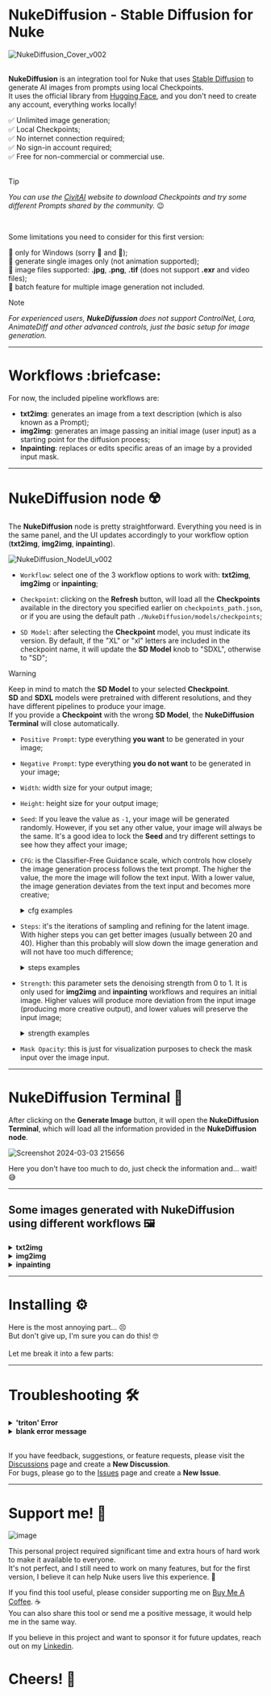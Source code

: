 <h1>NukeDiffusion - Stable Diffusion for Nuke</h1> 

![NukeDiffusion_Cover_v002](https://github.com/danilodelucio/NukeDiffusion/assets/47226196/d230497e-f1d7-4687-9299-7f7487e5718f)

<br>**NukeDiffusion** is an integration tool for Nuke that uses [Stable Diffusion](https://stability.ai/) to generate AI images from prompts using local Checkpoints.
<br>It uses the official library from [Hugging Face](https://huggingface.co), and you don't need to create any account, everything works locally!

:white_check_mark: Unlimited image generation;
<br>✅ Local Checkpoints;
<br>✅ No internet connection required;
<br>✅ No sign-in account required;
<br>✅ Free for non-commercial or commercial use.
<br>
<br>

> [!TIP]
> _You can use the [CivitAI](https://civitai.com/) website to download Checkpoints and try some different Prompts shared by the community._ 😉
<br>


Some limitations you need to consider for this first version:

📌 only for Windows (sorry 🐧 and 🍎);
<br>📌 generate single images only (not animation supported);
<br>📌 image files supported: **.jpg**, **.png**, **.tif** (does not support **.exr** and video files);
<br>📌 batch feature for multiple image generation not included.

> [!NOTE]
> _For experienced users, **NukeDifussion** does not support ControlNet, Lora, AnimateDiff and other advanced controls, just the basic setup for image generation._
---
<h1>Workflows :briefcase:</h1>

For now, the included pipeline workflows are:

- **txt2img**: generates an image from a text description (which is also known as a Prompt);
- **img2img**: generates an image passing an initial image (user input) as a starting point for the diffusion process;
- **Inpainting**: replaces or edits specific areas of an image by a provided input mask.

---

<h1>NukeDiffusion node ☢️</h1>

The **NukeDiffusion** node is pretty straightforward. Everything you need is in the same panel, and the UI updates accordingly to your workflow option (**txt2img**, **img2img**, **inpainting**).

![NukeDiffusion_NodeUI_v002](https://github.com/danilodelucio/NukeDiffusion/assets/47226196/aa668518-cf08-4596-9539-9b1ceeb0f393)

- `Workflow`: select one of the 3 workflow options to work with: **txt2img**, **img2img** or **inpainting**;

- `Checkpoint`: clicking on the **Refresh** button, will load all the **Checkpoints** available in the directory you specified earlier on `checkpoints_path.json`, or if you are using the default path `./NukeDiffusion/models/checkpoints`;

- `SD Model`: after selecting the **Checkpoint** model, you must indicate its version. By default, if the "XL" or "xl" letters are included in the checkpoint name, it will update the **SD Model** knob to "SDXL", otherwise to "SD";

> [!WARNING]
> Keep in mind to match the **SD Model** to your selected **Checkpoint**.<br>
> **SD** and **SDXL** models were pretrained with different resolutions, and they have different pipelines to produce your image.<br>
> If you provide a **Checkpoint** with the wrong **SD Model**, the **NukeDiffusion Terminal** will close automatically.

- `Positive Prompt`: type everything __you want__ to be generated in your image;

- `Negative Prompt`: type everything __you do not want__ to be generated in your image;

- `Width`: width size for your output image;

- `Height`: height size for your output image;

- `Seed`: If you leave the value as `-1`, your image will be generated randomly. However, if you set any other value, your image will always be the same. It's a good idea to lock the **Seed** and try different settings to see how they affect your image;

- `CFG`: is the Classifier-Free Guidance scale, which controls how closely the image generation process follows the text prompt.
  The higher the value, the more the image will follow the text input. With a lower value, the image generation deviates from the text input and becomes more creative;
            <details>
            <summary>cfg examples</summary>
            </details>

- `Steps`: it's the iterations of sampling and refining for the latent image. With higher steps you can get better images (usually between 20 and 40). Higher than this probably will slow down the image generation and will not have too much difference;
            <details>
            <summary>steps examples</summary>
            </details>
            
- `Strength`: this parameter sets the denoising strength from 0 to 1. It is only used for **img2img** and **inpainting** workflows and requires an initial image. Higher values will produce more deviation from the input image (producing more creative output), and lower values will preserve the input image;
            <details>
            <summary>strength examples</summary>
            </details>
            
- `Mask Opacity`: this is just for visualization purposes to check the mask input over the image input.

---
<h1>NukeDiffusion Terminal 🤖</h1>

After clicking on the **Generate Image** button, it will open the **NukeDiffusion Terminal**, which will load all the information provided in the **NukeDiffusion node**.


![Screenshot 2024-03-03 215656](https://github.com/danilodelucio/NukeDiffusion/assets/47226196/d8d23db9-7ea7-4d16-a51c-12e75c06cef3)


Here you don't have too much to do, just check the information and... wait! 😅

---
<h2>Some images generated with NukeDiffusion using different workflows 🖼️</h2>

<details>
<summary><b>txt2img</b></summary>
 
</details>

<details>
<summary><b>img2img</b></summary>
 
</details>

<details>
<summary><b>inpainting</b></summary>
 
</details>

---
<h1>Installing ⚙️</h1>
Here is the most annoying part... 😣 <br>
But don't give up, I'm sure you can do this! 🤓
<br>
<br>
Let me break it into a few parts:


---
<h1>Troubleshooting 🛠️</h1>

<details>
<summary><b>'triton' Error</b></summary>
<br>
  
The error `ModuleNotFoundError: No module named 'triton'` must be ignored!

Triton is an Open-source GPU programming for neural networks, and what I found regarding this issue, is that Triton module is not available for Windows.
However, this error does not affect the image generation, so just simply ignore it!
 
 ![triton error](https://github.com/danilodelucio/NukeDiffusion/assets/47226196/06a3a408-681a-451a-8e1c-ce354e0a4e2d)

> _I didn't hide this issue so you can check on the Terminal if you get another import module error._
</details>

<details>
<summary><b>blank error message</b></summary>
 
 ![Screenshot 2024-03-03 200140](https://github.com/danilodelucio/NukeDiffusion/assets/47226196/cde41084-317a-47c5-9024-baba5ab5d5c7)

In **NukeDiffusion** node, when you click on **Refresh** button, it will load all the **Checkpoints** available in the directory you specified earlier on `checkpoints_path.json`, or if you are using the default path `./NukeDiffusion/models/checkpoints`.
If you open a Nuke script and see the `blank error message`, that is because the **Checkpoints pulldown choice menu** is trying to get the last checkpoint loaded in the previous session, which will raise an error.

For now, I suggest you choose one of the 3 following options:

- delete the **NukeDiffusion** node before closing the Nuke script;
- leave the **Checkpoints pulldown choice menu** set to `Stable Diffusion [Default Model]`;
- simply ignore the error message, this will not affect your script at all.

> _Sorry for the inconvenience, I will fix it in the next release!_ 🙏

</details>
<br>

If you have feedback, suggestions, or feature requests, please visit the [Discussions](https://github.com/danilodelucio/NukeDiffusion/discussions) page and create a **New Discussion**.<br>
For bugs, please go to the [Issues](https://github.com/danilodelucio/NukeDiffusion/issues) page and create a **New Issue**.

---
<h1>Support me! 🥺</h1>

![image](https://github.com/danilodelucio/NukeDiffusion/assets/47226196/ee1e5d16-43e2-46bc-bc48-aaf1d7559b87)

This personal project required significant time and extra hours of hard work to make it available to everyone. <br>
It's not perfect, and I still need to work on many features, but for the first version, I believe it can help Nuke users live this experience. 🤖

If you find this tool useful, please consider supporting me on [Buy Me A Coffee](https://www.buymeacoffee.com/danilodelucio). :coffee: <br>
You can also share this tool or send me a positive message, it would help me in the same way.

If you believe in this project and want to sponsor it for future updates, reach out on my [Linkedin](https://www.linkedin.com/in/danilodelucio/).


<h1>Cheers! 🥂</h1>


